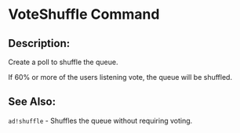 # VoteShuffle Command

## Description:
Create a poll to shuffle the queue.

If 60% or more of the users listening vote, the queue will be shuffled.

## See Also:
`ad!shuffle` - Shuffles the queue without requiring voting.

